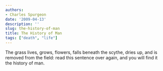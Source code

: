 ```yaml
---
authors:
- Charles Spurgeon
date: '2009-04-13'
description: ''
slug: the-history-of-man
title: The History of Man
tags: ["death", "life"]
---
```


The grass lives, grows, flowers, falls beneath the scythe, dries up, and is removed from the field: read this sentence over again, and you will find it the history of man.